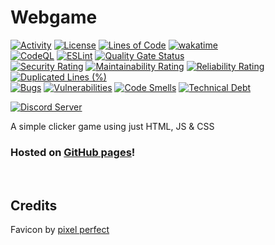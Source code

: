 # Webgame

[![Activity](https://img.shields.io/github/commit-activity/m/Mephisto5558/Webgame)](https://github.com/Mephisto5558/Webgame/pulse)
[![License](https://img.shields.io/github/license/Mephisto5558/Webgame)](https://github.com/Mephisto5558/Webgame/blob/main/LICENSE)
[![Lines of Code](https://sonarcloud.io/api/project_badges/measure?project=Mephisto5558_Webgame&metric=ncloc)](https://sonarcloud.io/component_measures?metric=ncloc&id=Mephisto5558_Webgame)
[![wakatime](https://wakatime.com/badge/github/Mephisto5558/Webgame.svg)](https://wakatime.com/badge/github/Mephisto5558/Webgame)<br>
[![CodeQL](https://github.com/Mephisto5558/Webgame/actions/workflows/github-code-scanning/codeql/badge.svg)](https://github.com/Mephisto5558/Webgame/actions/workflows/github-code-scanning/codeql)
[![ESLint](https://github.com/Mephisto5558/Webgame/actions/workflows/eslint.yml/badge.svg?branch=main)](https://github.com/Mephisto5558/Webgame/actions/workflows/eslint.yml)
[![Quality Gate Status](https://sonarcloud.io/api/project_badges/measure?project=Mephisto5558_Webgame&metric=alert_status)](https://sonarcloud.io/summary/new_code?id=Mephisto5558_Webgame)<br>
[![Security Rating](https://sonarcloud.io/api/project_badges/measure?project=Mephisto5558_Webgame&metric=security_rating)](https://sonarcloud.io/component_measures?metric=Security&id=Mephisto5558_Webgame)
[![Maintainability Rating](https://sonarcloud.io/api/project_badges/measure?project=Mephisto5558_Webgame&metric=sqale_rating)](https://sonarcloud.io/component_measures?metric=Maintainability&id=Mephisto5558_Webgame)
[![Reliability Rating](https://sonarcloud.io/api/project_badges/measure?project=Mephisto5558_Webgame&metric=reliability_rating)](https://sonarcloud.io/component_measures?metric=Reliability&id=Mephisto5558_Webgame)
[![Duplicated Lines (%)](https://sonarcloud.io/api/project_badges/measure?project=Mephisto5558_Webgame&metric=duplicated_lines_density)](https://sonarcloud.io/component_measures?metric=Duplications&id=Mephisto5558_Webgame)<br>
[![Bugs](https://sonarcloud.io/api/project_badges/measure?project=Mephisto5558_Webgame&metric=bugs)](https://sonarcloud.io/summary/new_code?id=Mephisto5558_Webgame)
[![Vulnerabilities](https://sonarcloud.io/api/project_badges/measure?project=Mephisto5558_Webgame&metric=vulnerabilities)](https://sonarcloud.io/summary/new_code?id=Mephisto5558_Webgame)
[![Code Smells](https://sonarcloud.io/api/project_badges/measure?project=Mephisto5558_Webgame&metric=code_smells)](https://sonarcloud.io/summary/new_code?id=Mephisto5558_Webgame)
[![Technical Debt](https://sonarcloud.io/api/project_badges/measure?project=Mephisto5558_Webgame&metric=sqale_index)](https://sonarcloud.io/summary/new_code?id=Mephisto5558_Webgame)

[![Discord Server](https://discord.com/api/guilds/1011956895529041950/widget.png?style=shield)](https://discord.com/invite/yWwGTeppjR)

A simple clicker game using just HTML, JS & CSS

### Hosted on [GitHub pages](mephisto5558.github.io/Webgame)!

<br>

## Credits
Favicon by [pixel perfect](https://www.flaticon.com/authors/pixel-perfect)
